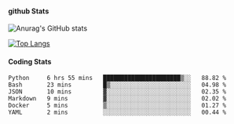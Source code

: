 #### github Stats
![Anurag's GitHub stats](https://github-readme-stats.vercel.app/api?username=reduhq&theme=react&show_icons=true&hide=contribs,prs)

[![Top Langs](https://github-readme-stats.vercel.app/api/top-langs/?username=reduhq&layout=compact&theme=react)](https://github.com/anuraghazra/github-readme-stats)

#### Coding Stats
<!--START_SECTION:waka-->

```text
Python     6 hrs 55 mins   ██████████████████████▒░░   88.82 %
Bash       23 mins         █▒░░░░░░░░░░░░░░░░░░░░░░░   04.98 %
JSON       10 mins         ▓░░░░░░░░░░░░░░░░░░░░░░░░   02.35 %
Markdown   9 mins          ▓░░░░░░░░░░░░░░░░░░░░░░░░   02.02 %
Docker     5 mins          ▒░░░░░░░░░░░░░░░░░░░░░░░░   01.27 %
YAML       2 mins          ░░░░░░░░░░░░░░░░░░░░░░░░░   00.44 %
```

<!--END_SECTION:waka-->
